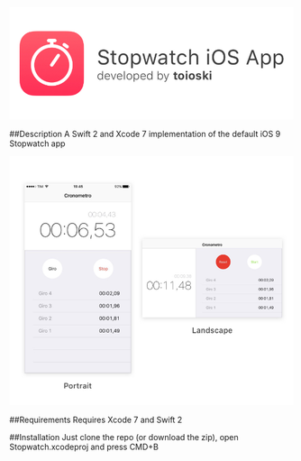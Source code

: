 ![iOS Stopwatch by toioski](docs/banner.jpg)

##Description
A Swift 2 and Xcode 7 implementation of the default iOS 9 Stopwatch app

![iOS Stopwatch by toioski](docs/screen.jpg)

##Requirements
Requires Xcode 7 and Swift 2

##Installation
Just clone the repo (or download the zip), open Stopwatch.xcodeproj and press CMD+B 
